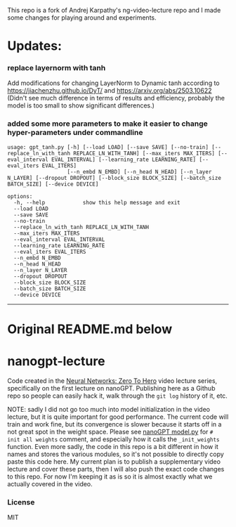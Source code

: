 This repo is a fork of Andrej Karpathy's ng-video-lecture repo and I made some changes for playing around and experiments.

# Updates:
### replace layernorm with tanh
Add modifications for changing LayerNorm to Dynamic tanh according to https://jiachenzhu.github.io/DyT/ and https://arxiv.org/abs/2503.10622
(Didn't see much difference in terms of results and efficiency, probably the model is too small to show significant differences.)

### added some more parameters to make it easier to change hyper-parameters under commandline
```
usage: gpt_tanh.py [-h] [--load LOAD] [--save SAVE] [--no-train] [--replace_ln_with_tanh REPLACE_LN_WITH_TANH] [--max_iters MAX_ITERS] [--eval_interval EVAL_INTERVAL] [--learning_rate LEARNING_RATE] [--eval_iters EVAL_ITERS]
                   [--n_embd N_EMBD] [--n_head N_HEAD] [--n_layer N_LAYER] [--dropout DROPOUT] [--block_size BLOCK_SIZE] [--batch_size BATCH_SIZE] [--device DEVICE]

options:
  -h, --help            show this help message and exit
  --load LOAD
  --save SAVE
  --no-train
  --replace_ln_with_tanh REPLACE_LN_WITH_TANH
  --max_iters MAX_ITERS
  --eval_interval EVAL_INTERVAL
  --learning_rate LEARNING_RATE
  --eval_iters EVAL_ITERS
  --n_embd N_EMBD
  --n_head N_HEAD
  --n_layer N_LAYER
  --dropout DROPOUT
  --block_size BLOCK_SIZE
  --batch_size BATCH_SIZE
  --device DEVICE
```


---

# Original README.md below
# nanogpt-lecture

Code created in the [Neural Networks: Zero To Hero](https://karpathy.ai/zero-to-hero.html) video lecture series, specifically on the first lecture on nanoGPT. Publishing here as a Github repo so people can easily hack it, walk through the `git log` history of it, etc.

NOTE: sadly I did not go too much into model initialization in the video lecture, but it is quite important for good performance. The current code will train and work fine, but its convergence is slower because it starts off in a not great spot in the weight space. Please see [nanoGPT model.py](https://github.com/karpathy/nanoGPT/blob/master/model.py) for `# init all weights` comment, and especially how it calls the `_init_weights` function. Even more sadly, the code in this repo is a bit different in how it names and stores the various modules, so it's not possible to directly copy paste this code here. My current plan is to publish a supplementary video lecture and cover these parts, then I will also push the exact code changes to this repo. For now I'm keeping it as is so it is almost exactly what we actually covered in the video.

### License

MIT
